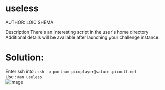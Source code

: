 # useless
AUTHOR: LOIC SHEMA

Description
There's an interesting script in the user's home directory
Additional details will be available after launching your challenge instance.
# Solution:
Enter ssh into : `ssh -p portnum picoplayer@saturn.picoctf.net`<br>
Use : `man useless`<br>
![image](https://github.com/LAVANYA-PIDIKITI/picoCTF-Writeup/assets/98797256/a7f88382-90f1-455e-a44b-910b837e7ae5)
